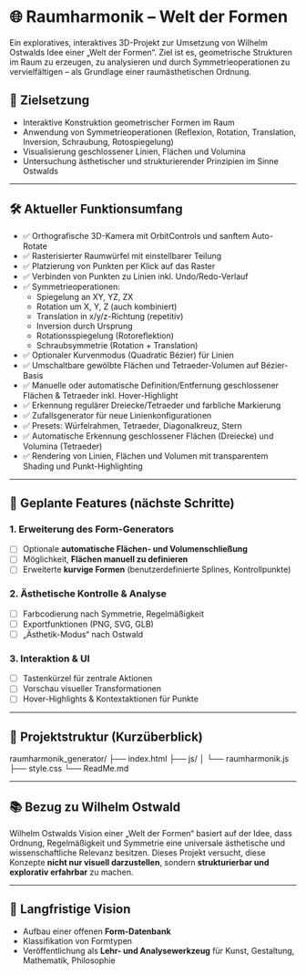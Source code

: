 # 🌐 Raumharmonik – Welt der Formen

Ein exploratives, interaktives 3D-Projekt zur Umsetzung von Wilhelm Ostwalds Idee einer „Welt der Formen“. Ziel ist es, geometrische Strukturen im Raum zu erzeugen, zu analysieren und durch Symmetrieoperationen zu vervielfältigen – als Grundlage einer raumästhetischen Ordnung.

## 🎯 Zielsetzung

- Interaktive Konstruktion geometrischer Formen im Raum  
- Anwendung von Symmetrieoperationen (Reflexion, Rotation, Translation, Inversion, Schraubung, Rotospiegelung)  
- Visualisierung geschlossener Linien, Flächen und Volumina  
- Untersuchung ästhetischer und strukturierender Prinzipien im Sinne Ostwalds

---

## 🛠️ Aktueller Funktionsumfang

- ✅ Orthografische 3D-Kamera mit OrbitControls und sanftem Auto-Rotate  
- ✅ Rasterisierter Raumwürfel mit einstellbarer Teilung  
- ✅ Platzierung von Punkten per Klick auf das Raster  
- ✅ Verbinden von Punkten zu Linien inkl. Undo/Redo-Verlauf  
- ✅ Symmetrieoperationen:
  - Spiegelung an XY, YZ, ZX  
  - Rotation um X, Y, Z (auch kombiniert)  
  - Translation in x/y/z-Richtung (repetitiv)  
  - Inversion durch Ursprung  
  - Rotationsspiegelung (Rotoreflektion)  
  - Schraubsymmetrie (Rotation + Translation)  
- ✅ Optionaler Kurvenmodus (Quadratic Bézier) für Linien  
- ✅ Umschaltbare gewölbte Flächen und Tetraeder-Volumen auf Bézier-Basis  
- ✅ Manuelle oder automatische Definition/Entfernung geschlossener Flächen & Tetraeder inkl. Hover-Highlight  
- ✅ Erkennung regulärer Dreiecke/Tetraeder und farbliche Markierung  
- ✅ Zufallsgenerator für neue Linienkonfigurationen  
- ✅ Presets: Würfelrahmen, Tetraeder, Diagonalkreuz, Stern  
- ✅ Automatische Erkennung geschlossener Flächen (Dreiecke) und Volumina (Tetraeder)  
- ✅ Rendering von Linien, Flächen und Volumen mit transparentem Shading und Punkt-Highlighting

---

## 🔄 Geplante Features (nächste Schritte)

### 1. **Erweiterung des Form-Generators**
- [ ] Optionale **automatische Flächen- und Volumenschließung**
- [ ] Möglichkeit, **Flächen manuell zu definieren**
- [ ] Erweiterte **kurvige Formen** (benutzerdefinierte Splines, Kontrollpunkte)

### 2. **Ästhetische Kontrolle & Analyse**
- [ ] Farbcodierung nach Symmetrie, Regelmäßigkeit
- [ ] Exportfunktionen (PNG, SVG, GLB)
- [ ] „Ästhetik-Modus“ nach Ostwald

### 3. **Interaktion & UI**
- [ ] Tastenkürzel für zentrale Aktionen
- [ ] Vorschau visueller Transformationen
- [ ] Hover-Highlights & Kontextaktionen für Punkte

---

## 📁 Projektstruktur (Kurzüberblick)

raumharmonik_generator/
├── index.html
├── js/
│   └── raumharmonik.js
├── style.css
└── ReadMe.md

---

## 📚 Bezug zu Wilhelm Ostwald

Wilhelm Ostwalds Vision einer „Welt der Formen“ basiert auf der Idee, dass Ordnung, Regelmäßigkeit und Symmetrie eine universale ästhetische und wissenschaftliche Relevanz besitzen. Dieses Projekt versucht, diese Konzepte **nicht nur visuell darzustellen**, sondern **strukturierbar und explorativ erfahrbar** zu machen.

---

## 🧭 Langfristige Vision

- Aufbau einer offenen **Form-Datenbank**  
- Klassifikation von Formtypen  
- Veröffentlichung als **Lehr- und Analysewerkzeug** für Kunst, Gestaltung, Mathematik, Philosophie
